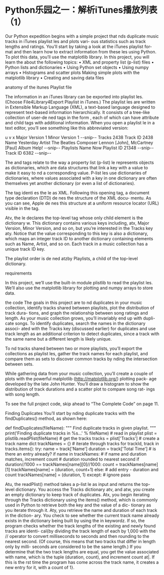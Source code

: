 # Python乐园之一：解析iTunes播放列表（1）

Our Python expedition begins with a simple project that  nds duplicate music
tracks in iTunes playlist  les and plots vari- ous statistics such as track lengths and ratings.
You’ll start by taking a look at the iTunes playlist for- mat and then learn how to extract information from these  les using Python. To plot this data, you’ll use the matplotlib library.
In this project, you will learn the about the following topics:
• XML and property list (p-list) files
• Python lists and dictionaries
• Using Python set objects
• Using numpy arrays
• Histograms and scatter plots
Making simple plots with the matplotlib library
• Creating and saving data  files

anatomy of the itunes Playlist file

The information in an iTunes library can be exported into playlist  les. (Choose File4Library4Export Playlist in iTunes.) The playlist  les are written in Extensible Markup Language (XML), a text-based language designed to represent text-based information hierarchically. It consists of a tree-like collection of user-de ned tags in the form <myTag>, each of which can have attribute and child tags with additional information.
When you open a playlist  le in a text editor, you’ll see something like this abbreviated version:

<?xml version="1.0" encoding="UTF-8"?> u
<!DOCTYPE plist PUBLIC "-//Apple Computer//DTD PLIST 1.0//EN" "http://www
.apple.com/DTDs/PropertyList-1.0.dtd"> v
<plist version="1.0">
    <dict>
        x
        <key>Major Version</key>
        <integer>1</integer>
        <key>Minor Version</key>
        <integer>1</integer>
        --snip--
        <key>Tracks</key>
        <dict>
            <key>2438</key>
            <dict>
                <key>Track ID</key>
                <integer>2438</integer>
                <key>Name</key>
                <string>Yesterday</string>
                <key>Artist</key>
                <string>The Beatles</string>
                <key>Composer</key>
                <string>Lennon [John], McCartney [Paul]</string>
                <key>Album</key>
                <string>Help!</string>
            </dict>
            --snip--
        </dict>
        <key>Playlists</key>
        <array>
            <dict>
                <key>Name</key>
                <string>Now</string>
                <key>Playlist ID</key>
                <integer>21348</integer> --snip--
                <array>
                    <dict>
                        <key>Track ID</key>
                        <integer>6382</integer>
                    </dict>
                    --snip--
                </array>
            </dict>
        </array>
    </dict>
</plist>

The <dict> and <key> tags relate to the way a property list (p-list)
 le represents objects as dictionaries, which are data structures that link
a key with a value to make it easy to  nd a corresponding value. P-list  les use dictionaries of dictionaries, where values associated with a key in one dictionary are often themselves yet another dictionary (or even a list of dictionaries).

The <xml> tag identi es the  le as XML. Following this opening tag,
a document type declaration (DTD) de nes the structure of the XML docu- mentu. As you can see, Apple de nes this structure at a uniform resource locator (URL) visible in the tag.

Atv, the  le declares the top-level <plist> tag whose only child element is the dictionary <dict>w. This dictionary contains various keys including, atx, Major Version, Minor Version, and so on, but you’re interested in the Tracks key aty. Notice that the value corresponding to this key is also a dictionary, which maps an integer track ID to another dictionary containing elements such as Name, Artist, and so on. Each track in a music collection has a unique track ID key.

The playlist order is de ned atzby Playlists, a child of the top-level dictionary.

requirements

In this project, we’ll use the built-in module plistlib to read the playlist  les. We’ll also use the matplotlib library for plotting and numpy arrays to store data.

the code
The goals in this project are to  nd duplicates in your music collection, identify tracks shared between playlists, plot the distribution of track dura- tions, and graph the relationship between song ratings and length.
As your music collection grows, you’ll invariably end up with dupli- cate songs. To identify duplicates, search the names in the dictionary associ- ated with the Tracks key (discussed earlier) for duplicates and use track length as an additional criterion to detect duplicates, since a track with the same name but a different length is likely unique.

To  nd tracks shared between two or more playlists, you’ll export the collections as playlist  les, gather the track names for each playlist, and compare them as sets to discover common tracks by  nding the intersection between sets.

While gathering data from your music collection, you’ll create a couple of plots with the powerful matplotlib (http://matplotlib.org/) plotting pack- age developed by the late John Hunter. You’ll draw a histogram to show the distribution of track durations and a scatter plot to compare song rat- ings with song length.

To see the full project code, skip ahead to “The Complete Code” on page 11.

Finding Duplicates
You’ll start by  nding duplicate tracks with the findDuplicates() method, as shown here:

def findDuplicates(fileName):
    """
    Find duplicate tracks in given playlist.
    """
    print('Finding duplicate tracks in %s...' % fileName)
    # read in playlist
    plist = plistlib.readPlist(fileName)
    # get the tracks
    tracks = plist['Tracks']
    # create a track name dict
    trackNames = {}
    # iterate through tracks
    for trackId, track in tracks.items():
        try:
            name = track['Name']
            duration = track['Total Time']
            # is there an entry already?
            if name in trackNames:
                # if name and duration matches, increment count
                # duration rounded to nearest second
                if duration//1000 == trackNames[name][0]//1000:
                    count = trackNames[name][1]
                    trackNames[name] = (duration, count+1)
            else:
                # add entry - duration and count
                trackNames[name] = (duration, 1)
        except:
            # ignore
            pass

Atu, the readPlist() method takes a p-list  le as input and returns the top-level dictionary. You access the Tracks dictionary atv, and atw, you create an empty dictionary to keep track of duplicates. Atx, you begin iterating through the Tracks dictionary using the items() method, which is commonly used in Python to retrieve both the key and the value of a dic- tionary as you iterate through it.
Aty, you retrieve the name and duration of each track in the diction- ary. You check to see whether the current track name already exists in the dictionary being built by using the in keywordz. If so, the program checks whether the track lengths of the existing and newly found tracks are identi- cal{by dividing the track length of each by 1,000 with the // operator to convert milliseconds to seconds and then rounding to the nearest second. (Of course, this means that two tracks that differ in length only by milli- seconds are considered to be the same length.) If you determine that the two track lengths are equal, you get the value associated with name, which
is the tuple (duration, count), and increment count at|. If this is the  rst time the program has come across the track name, it creates a new entry for it, with a count of 1}.


